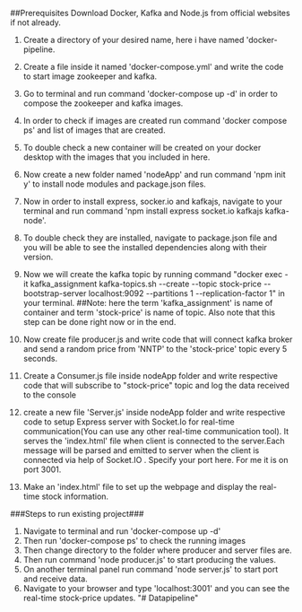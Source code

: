 <!-- Step guide for developing datapipeline using Kafka and docker -->

##Prerequisites
Download Docker, Kafka and Node.js from official websites if not already.

1. Create a directory of your desired name, here i have named 'docker-pipeline.

2. Create a file inside it named 'docker-compose.yml' and write the code to start image zookeeper and kafka.

3. Go to terminal and run command 'docker-compose up -d' in order to compose the zookeeper and kafka images.

4. In order to check if images are created run command 'docker compose ps' and list of images that are created.

5. To double check a new container will be created on your docker desktop with the images that you included in here.

6. Now create a new folder named 'nodeApp' and run command 'npm init y' to install node modules and package.json files.

7. Now in order to install express, socker.io and kafkajs, navigate to your terminal and run command 'npm install express socket.io kafkajs kafka-node'.

8. To double check they are installed, navigate to package.json file and you will be able to see the installed dependencies along with their version.

9. Now we will create the kafka topic by running command "docker exec -it kafka_assignment kafka-topics.sh --create --topic stock-price --bootstrap-server localhost:9092 --partitions 1 --replication-factor 1" in your terminal.
   ##Note: here the term 'kafka_assignment' is name of container and term 'stock-price' is name of topic. Also note that this step can be done right now or in the end.

10. Now create file producer.js and write code that will connect kafka broker and send a random price from 'NNTP' to the 'stock-price' topic every 5 seconds.

11. Create a Consumer.js file inside nodeApp folder and write respective code that will subscribe to "stock-price" topic and log the data received to the console

12. create a new file 'Server.js' inside nodeApp folder and write respective code to setup Express server with Socket.Io for real-time communication(You can use any other real-time communication tool). It serves the 'index.html' file when client is connected to the server.Each message will be parsed and emitted to server when the client is connected via help of Socket.IO . Specify your port here. For me it is on port 3001.

13. Make an 'index.html' file to set up the webpage and display the real-time stock information.

###Steps to run existing project###

1. Navigate to terminal and run 'docker-compose up -d'
2. Then run 'docker-compose ps' to check the running images
3. Then change directory to the folder where producer and server files are.
4. Then run command 'node producer.js' to start producing the values.
5. On another terminal panel run command 'node server.js' to start port and receive data.
6. Navigate to your browser and type 'localhost:3001' and you can see the real-time stock-price updates.
"# Datapipeline" 
